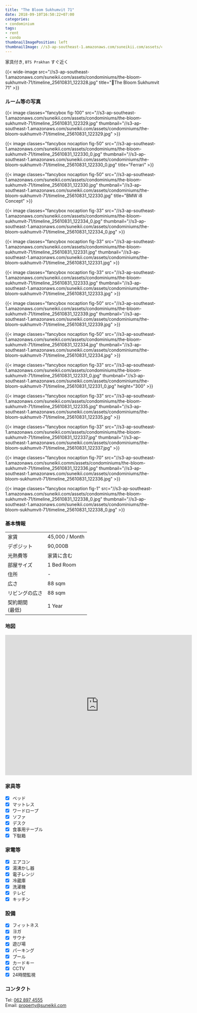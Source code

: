 ```yaml
---
title: "The Bloom Sukhumvit 71"
date: 2018-09-10T16:50:22+07:00
categories:
- condominium
tags:
- rent
- condo
thumbnailImagePosition: left
thumbnailImage: //s3-ap-southeast-1.amazonaws.com/suneikii.com/assets/condominiums/the-bloom-sukhumvit-71/timeline_25610831_122328.jpg
---
```


家具付き, `BTS Prakhan` すぐ近く
<!--more-->

<p></p>

{{< wide-image src="//s3-ap-southeast-1.amazonaws.com/suneikii.com/assets/condominiums/the-bloom-sukhumvit-71/timeline_25610831_122328.jpg" title="The Bloom Sukhumvit 71" >}}

### ルーム等の写真

<p></p>

{{< image classes="fancybox fig-100" src="//s3-ap-southeast-1.amazonaws.com/suneikii.com/assets/condominiums/the-bloom-sukhumvit-71/timeline_25610831_122329.jpg" thumbnail="//s3-ap-southeast-1.amazonaws.com/suneikii.com/assets/condominiums/the-bloom-sukhumvit-71/timeline_25610831_122329.jpg" >}}

{{< image classes="fancybox nocaption fig-50" src="//s3-ap-southeast-1.amazonaws.com/suneikii.com/assets/condominiums/the-bloom-sukhumvit-71/timeline_25610831_122330_0.jpg" thumbnail="//s3-ap-southeast-1.amazonaws.com/suneikii.com/assets/condominiums/the-bloom-sukhumvit-71/timeline_25610831_122330_0.jpg" title="Ferrari" >}}

{{< image classes="fancybox nocaption fig-50" src="//s3-ap-southeast-1.amazonaws.com/suneikii.com/assets/condominiums/the-bloom-sukhumvit-71/timeline_25610831_122330.jpg" thumbnail="//s3-ap-southeast-1.amazonaws.com/suneikii.com/assets/condominiums/the-bloom-sukhumvit-71/timeline_25610831_122330.jpg" title="BMW i8 Concept" >}}

{{< image classes="fancybox nocaption fig-33" src="//s3-ap-southeast-1.amazonaws.com/suneikii.com/assets/condominiums/the-bloom-sukhumvit-71/timeline_25610831_122334_0.jpg" thumbnail="//s3-ap-southeast-1.amazonaws.com/suneikii.com/assets/condominiums/the-bloom-sukhumvit-71/timeline_25610831_122334_0.jpg" >}}

{{< image classes="fancybox nocaption fig-33" src="//s3-ap-southeast-1.amazonaws.com/suneikii.com/assets/condominiums/the-bloom-sukhumvit-71/timeline_25610831_122331.jpg" thumbnail="//s3-ap-southeast-1.amazonaws.com/suneikii.com/assets/condominiums/the-bloom-sukhumvit-71/timeline_25610831_122331.jpg" >}}

{{< image classes="fancybox nocaption fig-33" src="//s3-ap-southeast-1.amazonaws.com/suneikii.com/assets/condominiums/the-bloom-sukhumvit-71/timeline_25610831_122333.jpg" thumbnail="//s3-ap-southeast-1.amazonaws.com/suneikii.com/assets/condominiums/the-bloom-sukhumvit-71/timeline_25610831_122333.jpg" >}}

{{< image classes="fancybox nocaption fig-50" src="//s3-ap-southeast-1.amazonaws.com/suneikii.com/assets/condominiums/the-bloom-sukhumvit-71/timeline_25610831_122339.jpg" thumbnail="//s3-ap-southeast-1.amazonaws.com/suneikii.com/assets/condominiums/the-bloom-sukhumvit-71/timeline_25610831_122339.jpg" >}}

{{< image classes="fancybox nocaption fig-50" src="//s3-ap-southeast-1.amazonaws.com/suneikii.com/assets/condominiums/the-bloom-sukhumvit-71/timeline_25610831_122334.jpg" thumbnail="//s3-ap-southeast-1.amazonaws.com/suneikii.com/assets/condominiums/the-bloom-sukhumvit-71/timeline_25610831_122334.jpg" >}}

{{< image classes="fancybox nocaption fig-33"  src="//s3-ap-southeast-1.amazonaws.com/suneikii.com/assets/condominiums/the-bloom-sukhumvit-71/timeline_25610831_122331_0.jpg" thumbnail="//s3-ap-southeast-1.amazonaws.com/suneikii.com/assets/condominiums/the-bloom-sukhumvit-71/timeline_25610831_122331_0.jpg" height="300" >}}

{{< image classes="fancybox nocaption fig-33" src="//s3-ap-southeast-1.amazonaws.com/suneikii.com/assets/condominiums/the-bloom-sukhumvit-71/timeline_25610831_122335.jpg" thumbnail="//s3-ap-southeast-1.amazonaws.com/suneikii.com/assets/condominiums/the-bloom-sukhumvit-71/timeline_25610831_122335.jpg" >}}

{{< image classes="fancybox nocaption fig-33" src="//s3-ap-southeast-1.amazonaws.com/suneikii.com/assets/condominiums/the-bloom-sukhumvit-71/timeline_25610831_122337.jpg" thumbnail="//s3-ap-southeast-1.amazonaws.com/suneikii.com/assets/condominiums/the-bloom-sukhumvit-71/timeline_25610831_122337.jpg" >}}

{{< image classes="fancybox nocaption fig-70" src="//s3-ap-southeast-1.amazonaws.com/suneikii.comm/assets/condominiums/the-bloom-sukhumvit-71/timeline_25610831_122336.jpg" thumbnail="//s3-ap-southeast-1.amazonaws.com/suneikii.com/assets/condominiums/the-bloom-sukhumvit-71/timeline_25610831_122336.jpg" >}}

{{< image classes="fancybox nocaption fig-1" src="//s3-ap-southeast-1.amazonaws.com/suneikii.com/assets/condominiums/the-bloom-sukhumvit-71/timeline_25610831_122338_0.jpg" thumbnail="//s3-ap-southeast-1.amazonaws.com/suneikii.com/assets/condominiums/the-bloom-sukhumvit-71/timeline_25610831_122338_0.jpg" >}}

<p></p>

### 基本情報

|  |  |
|----------|------------|
| 家賃 |45,000 / Month |
| デポジット  | 90,000B |
| 光熱費等 | 家賃に含む |
| 部屋サイズ | 1 Bed Room |
| 住所 | - |
| 広さ | 88 sqm |
| リビングの広さ | 88 sqm |
| 契約期間<br>(最低) | 1 Year |


<p></p>

### 地図

<p></p>

<iframe width="600" height="450" frameborder="0" style="border:0" src="https://www.google.com/maps/embed/v1/place?q=place_id:ChIJ-1Ia4L6f4jAR13RexLukKhk&key=AIzaSyDdueX_zbg1XGbwPCLZqpc_trVmgbaPs1I" allowfullscreen></iframe>

<p></p>


### 家具等

- [x] ベッド
- [x] マットレス
- [x] ワードロープ
- [x] ソファ
- [x] デスク
- [x] 食事用テーブル
- [x] 下駄箱

### 家電等

- [x] エアコン
- [x] 湯沸かし器
- [x] 電子レンジ
- [x] 冷蔵庫
- [x] 洗濯機
- [x] テレビ
- [x] キッチン 

### 設備

- [x] フィットネス
- [x] ヨガ
- [x] サウナ
- [x] 遊び場
- [x] パーキング
- [x] プール
- [x] カードキー
- [x] CCTV
- [x] 24時間監視

### コンタクト

Tel: <a href="tel:062 897 4555">062 897 4555</a><br>
Email: <a href="mailto:property@suneikii.com">property@suneikii.com</a>